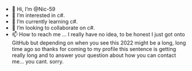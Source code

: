- 👋 Hi, I’m @Nic-59
- 👀 I’m interested in c#.
- 🌱 I’m currently learning c#.
- 💞️ I’m looking to collaborate on c#.
- 📫 How to reach me ... I really have no idea, to be honest I just got onto GitHub but depending on when you see this 2022 might be a long, long time ago so thanks for coming to my profile this sentence is getting really long and to answer your question about how you can contact me... you cant. sorry.

<!---
Nic-59/Nic-59 is a ✨ special ✨ repository because its `README.md` (this file) appears on your GitHub profile.
You can click the Preview link to take a look at your changes.
--->
